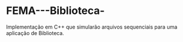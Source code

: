 # FEMA---Biblioteca-
Implementação em C++ que simularão arquivos sequenciais para uma aplicação de Biblioteca.
